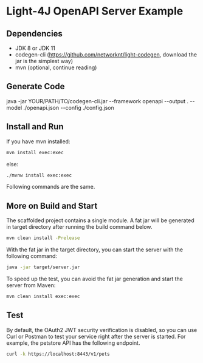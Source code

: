 # Light-4J OpenAPI Server Example

## Dependencies

- JDK 8 or JDK 11
- codegen-cli (https://github.com/networknt/light-codegen, download the jar is the simplest way)
- mvn (optional, continue reading)

## Generate Code

java -jar YOUR/PATH/TO/codegen-cli.jar --framework openapi --output . --model ./openapi.json --config ./config.json

## Install and Run

If you have mvn installed:

```bash
mvn install exec:exec
```

else:

```bash
./mvnw install exec:exec
```

Following commands are the same.

## More on Build and Start

The scaffolded project contains a single module. A fat jar will be generated in target directory after running the build command below.

```bash
mvn clean install -Prelease
```

With the fat jar in the target directory, you can start the server with the following command:

```bash
java -jar target/server.jar
```

To speed up the test, you can avoid the fat jar generation and start the server from Maven:

```bash
mvn clean install exec:exec
```

## Test

By default, the OAuth2 JWT security verification is disabled, so you can use Curl or Postman to test your service right after the server is started. For example, the petstore API has the following endpoint.

```bash
curl -k https://localhost:8443/v1/pets
```
